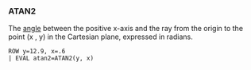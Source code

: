 <!--
This is generated by ESQL’s AbstractFunctionTestCase. Do no edit it. See ../README.md for how to regenerate it.
-->

### ATAN2
The [angle](https://en.wikipedia.org/wiki/Atan2) between the positive x-axis and the ray from the
origin to the point (x , y) in the Cartesian plane, expressed in radians.

```esql
ROW y=12.9, x=.6
| EVAL atan2=ATAN2(y, x)
```
